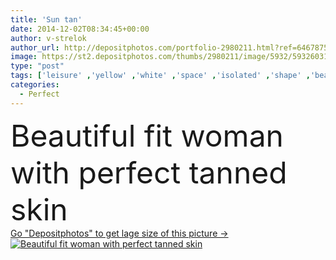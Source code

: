 ```yaml
---
title: 'Sun tan'
date: 2014-12-02T08:34:45+00:00
author: v-strelok
author_url: http://depositphotos.com/portfolio-2980211.html?ref=64678756
image: https://st2.depositphotos.com/thumbs/2980211/image/5932/59326031/api_thumb_450.jpg?forcejpeg=true
type: "post"
tags: ['leisure' ,'yellow' ,'white' ,'space' ,'isolated' ,'shape' ,'beautiful' ,'holiday' ,'human' ,'vacations' ,'female' ,'young' ,'summer' ,'women' ,'beauty' ,'relaxation' ,'femininity' ,'caucasian' ,'hair' ,'sensuality' ,'health' ,'healthy' ,'brown' ,'protection' ,'care' ,'sea' ,'tropical' ,'skin' ,'lifestyle' ,'body' ,'treatment' ,'belly' ,'fit' ,'stomach' ,'beach' ,'sunglasses' ,'perfect' ,'glasses' ,'standing' ,'straight' ,'sunbathing' ,'slim' ,'tan' ,'arms' ,'solarium' ,'suntan' ,'piercing' ,'bikini' ,'swimwear' ,'buttock' ]
categories: 
  - Perfect
---
```

<div aling="center">
            <font size="60"> Beautiful fit woman with perfect tanned skin</font>   
</div>
<div>
    <a href='https://depositphotos.com/59326031/stock-photo-sun-tan.html?ref=64678756' target=_blank > Go "Depositphotos" to get lage size of this picture ->
        <img href='https://depositphotos.com/59326031/stock-photo-sun-tan.html?ref=64678756' src='https://st2.depositphotos.com/2980211/5932/i/950/depositphotos_59326031-stock-photo-sun-tan.jpg?forcejpeg=true' alt='Beautiful fit woman with perfect tanned skin' >
    </a>
</div>
